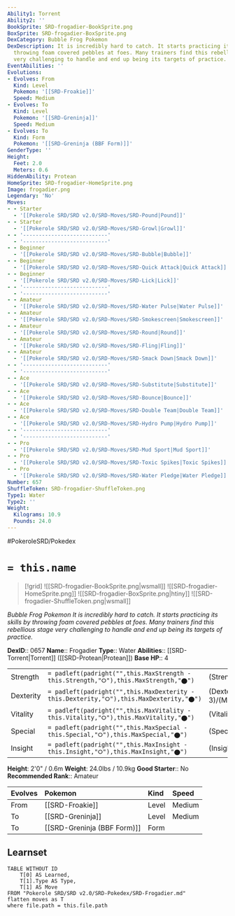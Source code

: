 ```yaml
---
Ability1: Torrent
Ability2: ''
BookSprite: SRD-frogadier-BookSprite.png
BoxSprite: SRD-frogadier-BoxSprite.png
DexCategory: Bubble Frog Pokemon
DexDescription: It is incredibly hard to catch. It starts practicing its skills by
  throwing foam covered pebbles at foes. Many trainers find this rebellious stage
  very challenging to handle and end up being its targets of practice.
EventAbilities: ''
Evolutions:
- Evolves: From
  Kind: Level
  Pokemon: '[[SRD-Froakie]]'
  Speed: Medium
- Evolves: To
  Kind: Level
  Pokemon: '[[SRD-Greninja]]'
  Speed: Medium
- Evolves: To
  Kind: Form
  Pokemon: '[[SRD-Greninja (BBF Form)]]'
GenderType: ''
Height:
  Feet: 2.0
  Meters: 0.6
HiddenAbility: Protean
HomeSprite: SRD-frogadier-HomeSprite.png
Image: frogadier.png
Legendary: 'No'
Moves:
- - Starter
  - '[[Pokerole SRD/SRD v2.0/SRD-Moves/SRD-Pound|Pound]]'
- - Starter
  - '[[Pokerole SRD/SRD v2.0/SRD-Moves/SRD-Growl|Growl]]'
- - '---------------------------'
  - '---------------------------'
- - Beginner
  - '[[Pokerole SRD/SRD v2.0/SRD-Moves/SRD-Bubble|Bubble]]'
- - Beginner
  - '[[Pokerole SRD/SRD v2.0/SRD-Moves/SRD-Quick Attack|Quick Attack]]'
- - Beginner
  - '[[Pokerole SRD/SRD v2.0/SRD-Moves/SRD-Lick|Lick]]'
- - '---------------------------'
  - '---------------------------'
- - Amateur
  - '[[Pokerole SRD/SRD v2.0/SRD-Moves/SRD-Water Pulse|Water Pulse]]'
- - Amateur
  - '[[Pokerole SRD/SRD v2.0/SRD-Moves/SRD-Smokescreen|Smokescreen]]'
- - Amateur
  - '[[Pokerole SRD/SRD v2.0/SRD-Moves/SRD-Round|Round]]'
- - Amateur
  - '[[Pokerole SRD/SRD v2.0/SRD-Moves/SRD-Fling|Fling]]'
- - Amateur
  - '[[Pokerole SRD/SRD v2.0/SRD-Moves/SRD-Smack Down|Smack Down]]'
- - '---------------------------'
  - '---------------------------'
- - Ace
  - '[[Pokerole SRD/SRD v2.0/SRD-Moves/SRD-Substitute|Substitute]]'
- - Ace
  - '[[Pokerole SRD/SRD v2.0/SRD-Moves/SRD-Bounce|Bounce]]'
- - Ace
  - '[[Pokerole SRD/SRD v2.0/SRD-Moves/SRD-Double Team|Double Team]]'
- - Ace
  - '[[Pokerole SRD/SRD v2.0/SRD-Moves/SRD-Hydro Pump|Hydro Pump]]'
- - '---------------------------'
  - '---------------------------'
- - Pro
  - '[[Pokerole SRD/SRD v2.0/SRD-Moves/SRD-Mud Sport|Mud Sport]]'
- - Pro
  - '[[Pokerole SRD/SRD v2.0/SRD-Moves/SRD-Toxic Spikes|Toxic Spikes]]'
- - Pro
  - '[[Pokerole SRD/SRD v2.0/SRD-Moves/SRD-Water Pledge|Water Pledge]]'
Number: 657
ShuffleToken: SRD-frogadier-ShuffleToken.png
Type1: Water
Type2: ''
Weight:
  Kilograms: 10.9
  Pounds: 24.0
---
```


#PokeroleSRD/Pokedex

# `= this.name`

> [!grid]
> ![[SRD-frogadier-BookSprite.png|wsmall]]
> ![[SRD-frogadier-HomeSprite.png]]
> ![[SRD-frogadier-BoxSprite.png|htiny]]
> ![[SRD-frogadier-ShuffleToken.png|wsmall]]


*Bubble Frog Pokemon*
*It is incredibly hard to catch. It starts practicing its skills by throwing foam covered pebbles at foes. Many trainers find this rebellious stage very challenging to handle and end up being its targets of practice.*

**DexID**:: 0657
**Name**:: Frogadier
**Type**:: Water
**Abilities**:: [[SRD-Torrent|Torrent]] ([[SRD-Protean|Protean]])
**Base HP**:: 4

|           |                                                                                        |                                          |
| --------- | -------------------------------------------------------------------------------------- | ---------------------------------------- |
| Strength  | `= padleft(padright("",this.MaxStrength - this.Strength,"⭘"),this.MaxStrength,"⬤")`    | (Strength::2)/(MaxStrength::4)   |
| Dexterity | `= padleft(padright("",this.MaxDexterity - this.Dexterity,"⭘"),this.MaxDexterity,"⬤")` | (Dexterity:: 3)/(MaxDexterity::6) |
| Vitality  | `= padleft(padright("",this.MaxVitality - this.Vitality,"⭘"),this.MaxVitality,"⬤")`    | (Vitality::2)/(MaxVitality::4)   |
| Special   | `= padleft(padright("",this.MaxSpecial - this.Special,"⭘"),this.MaxSpecial,"⬤")`       | (Special::2)/(MaxSpecial::5)     |
| Insight   | `= padleft(padright("",this.MaxInsight - this.Insight,"⭘"),this.MaxInsight,"⬤")`       | (Insight::2)/(MaxInsight::4)     |

**Height**: 2'0" / 0.6m
**Weight**: 24.0lbs / 10.9kg
**Good Starter**:: No
**Recommended Rank**:: Amateur

| Evolves   | Pokemon                     | Kind   | Speed   |
|:----------|:----------------------------|:-------|:--------|
| From      | [[SRD-Froakie]]             | Level  | Medium  |
| To        | [[SRD-Greninja]]            | Level  | Medium  |
| To        | [[SRD-Greninja (BBF Form)]] | Form   |         |

## Learnset

```dataview
TABLE WITHOUT ID
    T[0] AS Learned,
    T[1].Type AS Type,
    T[1] AS Move
FROM "Pokerole SRD/SRD v2.0/SRD-Pokedex/SRD-Frogadier.md"
flatten moves as T
where file.path = this.file.path
```
